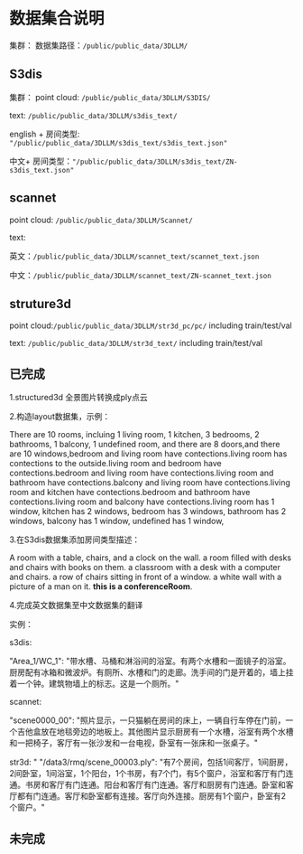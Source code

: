 # 数据集合说明
集群：
数据集路径：`/public/public_data/3DLLM/`

## S3dis
集群：
point cloud: `/public/public_data/3DLLM/S3DIS/`

text: `/public/public_data/3DLLM/s3dis_text/`

english + 房间类型: `"/public/public_data/3DLLM/s3dis_text/s3dis_text.json"`

中文+ 房间类型：`"/public/public_data/3DLLM/s3dis_text/ZN-s3dis_text.json"`

## scannet

point cloud: `/public/public_data/3DLLM/Scannet/`

text: 

英文：`/public/public_data/3DLLM/scannet_text/scannet_text.json`

中文：`/public/public_data/3DLLM/scannet_text/ZN-scannet_text.json`

  
  

## struture3d

point cloud:`/public/public_data/3DLLM/str3d_pc/pc/` including train/test/val

text: `/public/public_data/3DLLM/str3d_text/` including train/test/val

## 已完成

1.structured3d 全景图片转换成ply点云

2.构造layout数据集，示例：

There are 10 rooms, incluing 1 living room, 1 kitchen, 3 bedrooms, 2 bathrooms, 1 balcony, 1 undefined room, and there are 8 doors,and there are 10 windows,bedroom and living room have contections.living room has contections to the outside.living room and bedroom have contections.bedroom and living room have contections.living room and bathroom have contections.balcony and living room have contections.living room and kitchen have contections.bedroom and bathroom have contections.living room and balcony have contections.living room has 1 window, kitchen has 2 windows, bedroom has 3 windows, bathroom has 2 windows, balcony has 1 window, undefined has 1 window, 


3.在S3dis数据集添加房间类型描述：

A room with a table, chairs, and a clock on the wall. a room filled with desks and chairs with books on them. a classroom with a desk with a computer and chairs. a row of chairs sitting in front of a window. a white wall with a picture of a man on it. **this is a conferenceRoom**.

4.完成英文数据集至中文数据集的翻译

实例：

s3dis:

"Area_1/WC_1": "带水槽、马桶和淋浴间的浴室。有两个水槽和一面镜子的浴室。厨房配有冰箱和微波炉。有厕所、水槽和门的走廊。洗手间的门是开着的，墙上挂着一个钟。建筑物墙上的标志。这是一个厕所。"

scannet:

"scene0000_00": "照片显示，一只猫躺在房间的床上，一辆自行车停在门前，一个吉他盒放在地毯旁边的地板上。其他图片显示厨房有一个水槽，浴室有两个水槽和一把椅子，客厅有一张沙发和一台电视，卧室有一张床和一张桌子。"

str3d:
"  "/data3/rmq/scene_00003.ply": "有7个房间，包括1间客厅，1间厨房，2间卧室，1间浴室，1个阳台，1个书房，有7个门，有5个窗户，浴室和客厅有门连通。书房和客厅有门连通。阳台和客厅有门连通。客厅和厨房有门连通。卧室和客厅都有门连通。客厅和卧室都有连接。客厅向外连接。厨房有1个窗户，卧室有2个窗户。"
## 未完成
